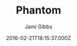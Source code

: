 ---
title: Phantom
github: https://github.com/jamigibbs/phantom
demo: https://jamigibbs.com
author: Jami Gibbs
ssg:
  - Jekyll
cms:
  - No Cms
date: 2016-02-21T18:15:37.000Z
description: A minimalist, responsive portfolio theme for Jekyll with Bootstrap
stale: true
---